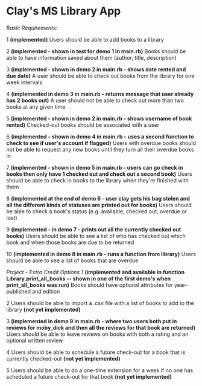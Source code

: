 Clay's MS Library App
=====================

*Basic Requirements:*

1 __(implemented)__ Users should be able to add books to a library

2 __(implemented - shown in test for demo 1 in main.rb)__ Books should be able to have information saved about them (author, title, description)

3 __(implemented - shown in demo 2 in main.rb - shows date rented and due date)__ A user should be able to check out books from the library for one week intervals

4 __(implemented in demo 3 in main.rb - returns message that user already has 2 books out)__  A user should not be able to check out more than two books at any given time 

5 __(implemented - shown in demo 2 in main.rb - shows username of book rented)__ Checked-out books should be associated with a user

6 __(implemented - shown in demo 4 in main.rb - uses a second function to check to see if user's account if flagged)__ Users with overdue books should not be able to request any new books until they turn all their overdue books in 

7 __(implemented - shown in demo 5 in main.rb - users can go check in books then only have 1 checked out and check out a second book)__ Users should be able to check in books to the library when they're finished with them 

8 __(implemented at the end of demo 6 - user clay gets his bag stolen and all the different kinds of statuses are printed out for books)__ Users should be able to check a book's status (e.g. available, checked out, overdue or lost) 

9 __(implemented - in demo 7 - prints out all the currently checked out books)__ Users should be able to see a list of who has checked out which book and when those books are due to be returned 

10 __(implemented in demo 8 in main.rb - runs a function from library)__ Users should be able to see a list of books that are overdue 


*Project - Extra Credit Options*
1 __(implemented and available in function Library.print_all_books -- shown in one of the first demo's when print_all_books was run)__ Books should have optional attributes for year-published and edition 

2 Users should be able to import a .csv file with a list of books to add to the library __(not yet implemented)__

3 __(implemented in demo 9 in main.rb - where two users both put in reviews for moby_dick and then all the reviews for that book are returned)__ Users should be able to leave reviews on books with both a rating and an optional written review 

4 Users should be able to schedule a future check-out for a book that is currently checked-out __(not yet implemented)__

5 Users should be able to do a one-time extension for a week if no one has scheduled a future check-out for that book __(not yet implemented)__